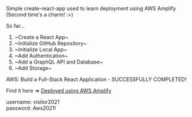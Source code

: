 Simple create-react-app used to learn deployment using AWS Amplify  
(Second time's a charm! :>)

So far...  
1. ~Create a React App~    
2. ~Initialize GitHub Repository~     
3. ~Initialize Local App~  
4. ~Add Authentication~
5. ~Add a GraphQL API and Database~  
6. ~Add Storage~

AWS: Build a Full-Stack React Application - SUCCESSFULLY COMPLETED!

Find it here => [Deployed using AWS Amplify](https://main.dim6orbbmuumy.amplifyapp.com/)

username: visitor2021  
password: Aws2021!
